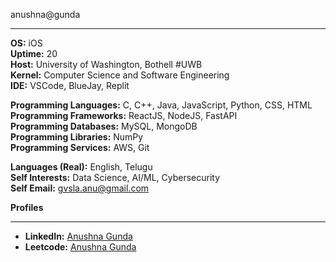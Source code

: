 anushna@gunda
______

**OS:** iOS  
**Uptime:** 20  
**Host:** University of Washington, Bothell #UWB  
**Kernel:** Computer Science and Software Engineering  
**IDE:** VSCode, BlueJay, Replit

**Programming Languages:**  C, C++, Java, JavaScript, Python, CSS, HTML  
**Programming Frameworks:**  ReactJS, NodeJS, FastAPI  
**Programming Databases:**  MySQL, MongoDB  
**Programming Libraries:**  NumPy  
**Programming Services:**  AWS, Git  

**Languages (Real):**  English, Telugu  
**Self Interests:**  Data Science, AI/ML, Cybersecurity  
**Self Email:**  [gvsla.anu@gmail.com](mailto:gvsla.anu@gmail.com)  

**Profiles**  
______

- **LinkedIn:** [Anushna Gunda](https://www.linkedin.com/in/anushna-gunda)  
- **Leetcode:** [Anushna Gunda](https://leetcode.com/u/Anushnag/)
